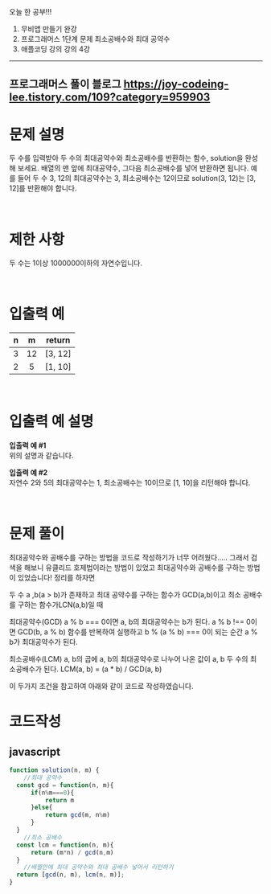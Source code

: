 오늘 한 공부!!!

1. 무비앱 만들기 완강
2. 프로그래머스 1단계 문제 최소공배수와 최대 공약수
3. 애플코딩 강의 강의 4강

----------------------------------------


프로그래머스 풀이
블로그 https://joy-codeing-lee.tistory.com/109?category=959903
--------------------------------------------

# 문제 설명

두 수를 입력받아 두 수의 최대공약수와 최소공배수를 반환하는 함수, solution을 완성해 보세요. 배열의 맨 앞에 최대공약수, 그다음 최소공배수를 넣어 반환하면 됩니다. 예를 들어 두 수 3, 12의 최대공약수는 3, 최소공배수는 12이므로 solution(3, 12)는 [3, 12]를 반환해야 합니다.

<br />

# 제한 사항

두 수는 1이상 1000000이하의 자연수입니다.

<br />

# 입출력 예

|  n  |  m  | return  |
| :-: | :-: | :-----: |
|  3  | 12  | [3, 12] |
|  2  |  5  | [1, 10] |

<br />

# 입출력 예 설명

**입출력 예 #1** <br />
위의 설명과 같습니다.

**입출력 예 #2** <br />
자연수 2와 5의 최대공약수는 1, 최소공배수는 10이므로 [1, 10]을 리턴해야 합니다.

<br />


# 문제 풀이

최대공약수와 공배수를 구하는 방법을 코드로 작성하기가 너무 어려웠다..... 그래서 검색을 해보니 유클리드 호제법이라는 방법이 있었고 최대공약수와 공배수를 구하는 방법이 있었습니다! 정리를 하자면


두 수 a ,b(a > b)가 존재하고 최대 공약수를 구하는 함수가 GCD(a,b)이고 최소 공배수를 구하는 함수가LCN(a,b)일 때

최대공약수(GCD)
a % b === 0이면 a, b의 최대공약수는 b가 된다.
a % b !== 0이면 GCD(b, a % b) 함수를 반복하여 실행하고 b % (a % b) === 0이 되는 순간 a % b가 최대공약수가 된다.

최소공배수(LCM)
a, b의 곱에 a, b의 최대공약수로 나누어 나온 값이 a, b 두 수의 최소공배수가 된다.
LCM(a, b) = (a * b) / GCD(a, b)

 
이 두가지 조건을 참고하여 아래와 같이 코드로 작성하였습니다.


# 코드작성

## javascript

```js
function solution(n, m) {
    //최대 공약수
  const gcd = function(n, m){
      if(n%m===0){
          return m
      }else{
          return gcd(m, n%m)
      }
  }
    //최소 공배수
  const lcm = function(n, m){
      return (m*n) / gcd(n,m)
  }
    //배열안에 최대 공약수와 최대 공배수 넣어서 리턴하기 
  return [gcd(n, m), lcm(n, m)];
}  

```
